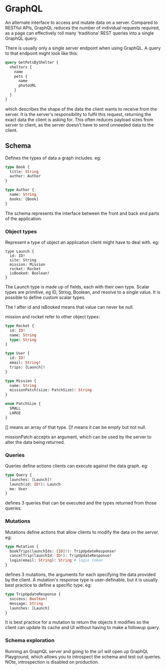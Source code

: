 # GraphQL

An alternate interface to access and mutate data on a server. Compared to RESTful APIs, GraphQL reduces the number of individual requests required, as a page can effectively roll many 'traditiona' REST queries into a single GraphQL query.

There is usually only a single server endpoint when using GraphQL. A query to that endpoint might look like this:

```graphql
query GetPetsByShelter {
  shelters {
    name
    pets {
      name
      photoURL
    }
  }
}
```

which describes the shape of the data the client wants to receive from the server. It is the server's responsibility to fulfil this request, returning the exact data the client is asking for. This often reduces payload sizes from server to client, as the server doesn't have to send unneeded data to the client.

## Schema

Defines the types of data a graph includes. eg:

```graphql
type Book {
  title: String
  author: Author
}

type Author {
  name: String
  books: [Book]
}
```

The schema represents the interface between the front and back end parts of the application.

### Object types

Represent a type of object an application client might have to deal with. eg:

```grapql
type Launch {
  id: ID!
  site: String
  mission: Mission
  rocket: Rocket
  isBooked: Boolean!
}
```

The Launch type is made up of fields, each with their own type. Scalar types are primitive, eg ID, String, Boolean, and resolve to a single value. It is possible to define custom scalar types.

The ! after id and isBooked means that value can never be null.

mission and rocket refer to other object types:

```graphql
type Rocket {
  id: ID!
  name: String
  type: String
}

type User {
  id: ID!
  email: String!
  trips: [Launch]!
}

type Mission {
  name: String
  missionPatch(size: PatchSize): String
}

enum PatchSize {
  SMALL
  LARGE
}
```

[] means an array of that type. []! means it can be empty but not null.

missionPatch accepts an argument, which can be used by the server to alter the data being returned.

### Queries

Queries define actions clients can execute against the data graph. eg:

```graphql
type Query {
  launches: [Launch]!
  launch(id: ID!): Launch
  me: User
}
```

defines 3 queries that can be executed and the types returned from those queries.

### Mutations

Mutations define actions that allow clients to modify the data on the server. eg:

```graphql
type Mutation {
  bookTrips(launchIds: [ID]!): TripUpdateResponse!
  cancelTrip(launchId: ID!): TripUpdateResponse!
  login(email: String): String # login token
}
```

defines 3 mutations, the arguments for each specifying the data provided by the client. A mutation's response type is user-definable, but it is usually best practice to define a specific type. eg:

```graphql
type TripUpdateResponse {
  success: Boolean!
  message: String
  launches: [Launch]
}
```

It is best practice for a mutation to return the objects it modifies so the client can update its cache and UI without having to make a followup query.

### Schema exploration

Running an GraphQL server and going to the url will open up GraphQL Playground, which allows you to introspect the schema and test out queries. NOte, introspection is disabled on production.
